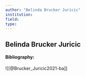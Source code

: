 ```yaml
---
author: "Belinda Brucker Juricic"
institution:
field:
type:
---
```


## Belinda Brucker Juricic
#### Bibliography:

![[@Brucker_Juricic2021-ba]]